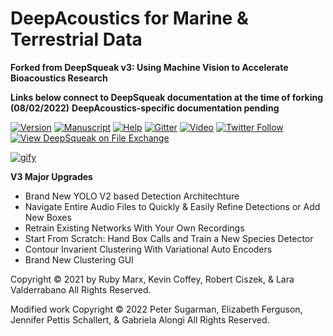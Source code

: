 # DeepAcoustics for Marine & Terrestrial Data
**Forked from DeepSqueak v3: Using Machine Vision to Accelerate Bioacoustics Research**

**Links below connect to DeepSqueak documentation at the time of forking (08/02/2022)**
**DeepAcoustics-specific documentation pending**

[![Version](https://camo.githubusercontent.com/2c8911863c44b5f1bde8f97aae78bb31142c56d5b238adafb7ff906792166e42/68747470733a2f2f696d672e736869656c64732e696f2f62616467652f56657273696f6e2d332e302d73756363657373)](https://camo.githubusercontent.com/2c8911863c44b5f1bde8f97aae78bb31142c56d5b238adafb7ff906792166e42/68747470733a2f2f696d672e736869656c64732e696f2f62616467652f56657273696f6e2d332e302d73756363657373)
[![Manuscript](https://camo.githubusercontent.com/6306d37523298ae46d57fa6b2a51830975025ecb7237c361f0afcf14b0e41da9/68747470733a2f2f696d672e736869656c64732e696f2f62616467652f4d616e757363726970742d4e6575726f7068737963686f706861726d61636f6c6f67792d626c7565)](https://www.nature.com/articles/s41386-018-0303-6)
[![Help](https://camo.githubusercontent.com/4c09aea8c46ebc86eb9b983e486c4eacc8b6f26bfc17817649866637d5a1cb23/68747470733a2f2f696d672e736869656c64732e696f2f62616467652f48656c702d57696b692d626c756576696f6c6574)](https://github.com/DrCoffey/DeepSqueak/wiki)
[![Gitter](https://camo.githubusercontent.com/7ea0d04373e952b29d9841a23fa301d007f66b57f9de6ba1233ac6bf885834eb/68747470733a2f2f696d672e736869656c64732e696f2f62616467652f436f6d6d756e6974792d4769747465722d666636396234)](https://gitter.im/DeepSqueak_Community/General)
[![Video](https://camo.githubusercontent.com/4ac50159fa0bc12c7c6d7e0018981021cb8e203924964122c3327faf58c7a908/68747470733a2f2f696d672e736869656c64732e696f2f62616467652f596f75547562652d5665726765253230536369656e63652d726564)](https://youtu.be/25LYVxTUZhM)
[![Twitter
Follow](https://camo.githubusercontent.com/51e14ceb3b49e0fb9965a09148568d11ec4ba54f540d3b603081b120cc198d20/68747470733a2f2f696d672e736869656c64732e696f2f747769747465722f666f6c6c6f772f4465657053717565616b5f5553563f7374796c653d736f6369616c)](https://twitter.com/DeepSqueak_USV)
[![View DeepSqueak on File Exchange](https://www.mathworks.com/matlabcentral/images/matlab-file-exchange.svg)](https://www.mathworks.com/matlabcentral/fileexchange/71421-deepsqueak)

[![gify](https://camo.githubusercontent.com/7322294a80eb3f24f51ea131719e4ecaf99bce3915d1ab70bfe605380cc121ee/68747470733a2f2f6d656469612e67697068792e636f6d2f6d656469612f5a5a4858504f3667563946586c42396a566c2f67697068792e676966)](https://camo.githubusercontent.com/7322294a80eb3f24f51ea131719e4ecaf99bce3915d1ab70bfe605380cc121ee/68747470733a2f2f6d656469612e67697068792e636f6d2f6d656469612f5a5a4858504f3667563946586c42396a566c2f67697068792e676966)

**V3 Major Upgrades**

-   Brand New YOLO V2 based Detection Architechture
-   Navigate Entire Audio Files to Quickly & Easily Refine Detections or
    Add New Boxes
-   Retrain Existing Networks With Your Own Recordings
-   Start From Scratch: Hand Box Calls and Train a New Species Detector
-   Contour Invarient Clustering With Variational Auto Encoders
-   Brand New Clustering GUI

Copyright © 2021 by Ruby Marx, Kevin Coffey, Robert Ciszek, & Lara Valderrabano All Rights Reserved.

Modified work Copyright © 2022 Peter Sugarman, Elizabeth Ferguson, Jennifer Pettis Schallert, & Gabriela Alongi  All Rights Reserved.
